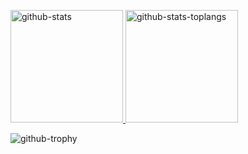 
<p>
  <a href="https://github.com/satosh-j" target="_blank" rel="noopener noreferrer">
    <img
      height="180em"
      src="https://github-readme-stats-hjnnneoqw-satosh-j.vercel.app/api?username=satosh-j&hide=contribs&show_icons=true&count_private=true&include_all_commits=true&disable_animations=false&hide_border=true&bg_color=FFFFFF00&text_color=05CCB2&icon_color=FFFFFF&title_color=FFFFFF"
      alt='github-stats'
    />
    <img
      height="180em"
      src="https://github-readme-stats-hjnnneoqw-satosh-j.vercel.app/api/top-langs?username=satosh-j&show_icons=true&langs_count=8&layout=compact&hide_border=true&bg_color=FFFFFF00&text_color=05CCB2&icon_color=FFFFFF&title_color=FFFFFF"
      alt='github-stats-toplangs'
    />
  </a>
</p>
<img
  className="mt-4"
  src="https://github-profile-trophy.vercel.app/?username=satosh-j&column=7&theme=darkhub&no-bg=true&no-frame=true&margin-h=15&margin-w=12"
  alt='github-trophy'
/>

